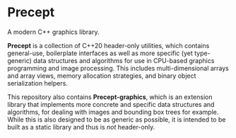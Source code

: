 # Precept

A modern C++ graphics library.

__Precept__ is a collection of C++20 header-only utilities, which contains general-use, boilerplate interfaces as well as more specific (yet type-generic) data structures and algorithms for use in CPU-based graphics programming and image processing. This includes multi-dimensional arrays and array views, memory allocation strategies, and binary object serialization helpers.

This repository also contains **Precept-graphics**, which is an extension library that implements more concrete and specific data structures and algorithms, for dealing with images and bounding box trees for example. While this is also designed to be as generic as possible, it is intended to be built as a static library and thus is _not_ header-only.

